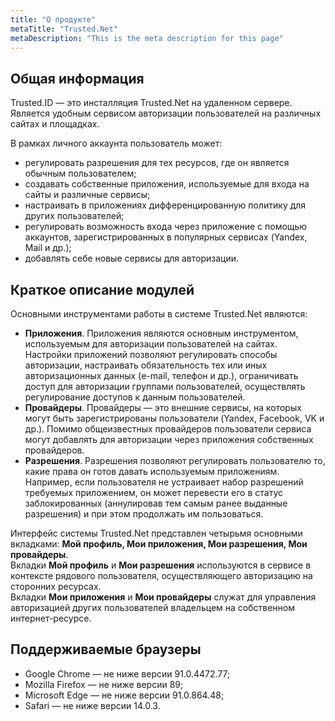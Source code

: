 ```yaml
---
title: "О продукте"
metaTitle: "Trusted.Net"
metaDescription: "This is the meta description for this page"
---
```


## Общая информация

Trusted.ID — это инсталляция Trusted.Net на удаленном сервере. Является удобным сервисом авторизации пользователей на различных сайтах и площадках.

В рамках личного аккаунта пользователь может: 
- регулировать разрешения для тех ресурсов, где он является обычным пользователем;
- создавать собственные приложения, используемые для входа на сайты и различные сервисы;
- настраивать в приложениях дифференцированную политику для других пользователей;
- регулировать возможность входа  через приложение  с помощью аккаунтов, зарегистрированных в популярных сервисах  (Yandex, Mail и др.);
- добавлять себе новые сервисы для авторизации.

## Краткое описание модулей

Основными инструментами работы в системе Trusted.Net являются:

- **Приложения**. Приложения являются основным инструментом, используемым для авторизации пользователей на сайтах. Настройки приложений позволяют регулировать способы авторизации, настраивать обязательность тех или иных авторизационных данных (e-mail, телефон и др.), ограничивать доступ для авторизации группами пользователей, осуществлять регулирование доступов к данным пользователей.
- **Провайдеры**. Провайдеры — это внешние сервисы, на которых могут быть зарегистрированы пользователи (Yandex, Facebook, VK и др.). Помимо общеизвестных провайдеров пользователи сервиса могут добавлять для авторизации через приложения собственных провайдеров.
- **Разрешения**. Разрешения позволяют регулировать пользователю то, какие права он готов давать используемым приложениям. Например, если пользователя не устраивает набор разрешений требуемых приложением, он может перевести его в статус заблокированных (аннулировав тем самым ранее выданные разрешения) и при этом продолжать им пользоваться.

Интерфейс системы Trusted.Net представлен четырьмя основными вкладками: **Мой профиль, Мои приложения, Мои разрешения, Мои провайдеры**.  
Вкладки **Мой профиль** и **Мои разрешения** используются в сервисе в контексте рядового пользователя, осуществляющего авторизацию на сторонних ресурсах.  
Вкладки **Мои приложения** и **Мои провайдеры** служат для управления авторизацией других пользователей владельцем на собственном интернет-ресурсе.

## Поддерживаемые браузеры 
- Google Chrome — не ниже версии 91.0.4472.77;
- Mozilla Firefox — не ниже версии 89;
- Microsoft Edge — не ниже версии 91.0.864.48;
- Safari — не ниже версии 14.0.3. 